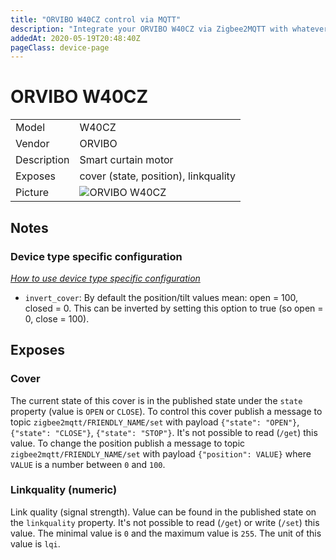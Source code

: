 ```yaml
---
title: "ORVIBO W40CZ control via MQTT"
description: "Integrate your ORVIBO W40CZ via Zigbee2MQTT with whatever smart home infrastructure you are using without the vendors bridge or gateway."
addedAt: 2020-05-19T20:48:40Z
pageClass: device-page
---
```


<!-- !!!! -->
<!-- ATTENTION: This file is auto-generated through docgen! -->
<!-- You can only edit the "## Notes"-Section. -->
<!-- !!!! -->

# ORVIBO W40CZ

|     |     |
|-----|-----|
| Model | W40CZ  |
| Vendor  | ORVIBO  |
| Description | Smart curtain motor  |
| Exposes | cover (state, position), linkquality |
| Picture | ![ORVIBO W40CZ](https://psi-4ward.github.io/zigbee2mqtt.io/images/devices/W40CZ.jpg) |


## Notes

### Device type specific configuration
*[How to use device type specific configuration](../guide/configuration/devices-groups.md#specific-device-options)*

* `invert_cover`: By default the position/tilt values mean: open = 100, closed = 0. This can be inverted by setting this option to true (so open = 0, close = 100).



## Exposes

### Cover 
The current state of this cover is in the published state under the `state` property (value is `OPEN` or `CLOSE`).
To control this cover publish a message to topic `zigbee2mqtt/FRIENDLY_NAME/set` with payload `{"state": "OPEN"}`, `{"state": "CLOSE"}`, `{"state": "STOP"}`.
It's not possible to read (`/get`) this value.
To change the position publish a message to topic `zigbee2mqtt/FRIENDLY_NAME/set` with payload `{"position": VALUE}` where `VALUE` is a number between `0` and `100`.

### Linkquality (numeric)
Link quality (signal strength).
Value can be found in the published state on the `linkquality` property.
It's not possible to read (`/get`) or write (`/set`) this value.
The minimal value is `0` and the maximum value is `255`.
The unit of this value is `lqi`.

